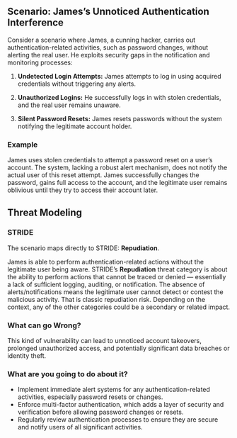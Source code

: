 ## Scenario: James’s Unnoticed Authentication Interference

Consider a scenario where James, a cunning hacker, carries out authentication-related activities, such as password changes, without alerting the real user. He exploits security gaps in the notification and monitoring processes:

1. **Undetected Login Attempts:** James attempts to log in using acquired credentials without triggering any alerts.

2. **Unauthorized Logins:** He successfully logs in with stolen credentials, and the real user remains unaware.

3. **Silent Password Resets:** James resets passwords without the system notifying the legitimate account holder.

### Example

James uses stolen credentials to attempt a password reset on a user’s account. The system, lacking a robust alert mechanism, does not notify the actual user of this reset attempt. James successfully changes the password, gains full access to the account, and the legitimate user remains oblivious until they try to access their account later.

## Threat Modeling

### STRIDE

The scenario maps directly to STRIDE: **Repudiation**.

James is able to perform authentication-related actions without the legitimate user being aware.
STRIDE’s **Repudiation** threat category is about the ability to perform actions that cannot be traced or denied — essentially a lack of sufficient logging, auditing, or notification.
The absence of alerts/notifications means the legitimate user cannot detect or contest the malicious activity. That is classic repudiation risk. Depending on the context, any of the other categories could be a secondary or related impact.

### What can go Wrong?

This kind of vulnerability can lead to unnoticed account takeovers, prolonged unauthorized access, and potentially significant data breaches or identity theft.

### What are you going to do about it?

- Implement immediate alert systems for any authentication-related activities, especially password resets or changes.
- Enforce multi-factor authentication, which adds a layer of security and verification before allowing password changes or resets.
- Regularly review authentication processes to ensure they are secure and notify users of all significant activities.
